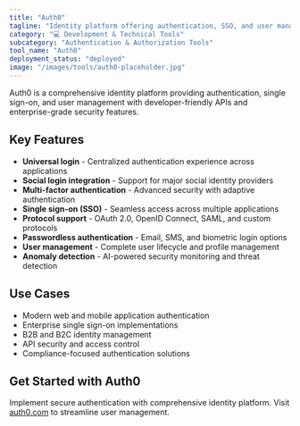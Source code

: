 ```yaml
---
title: "Auth0"
tagline: "Identity platform offering authentication, SSO, and user management across apps"
category: "💻 Development & Technical Tools"
subcategory: "Authentication & Authorization Tools"
tool_name: "Auth0"
deployment_status: "deployed"
image: "/images/tools/auth0-placeholder.jpg"
---
```

Auth0 is a comprehensive identity platform providing authentication, single sign-on, and user management with developer-friendly APIs and enterprise-grade security features.

## Key Features

- **Universal login** - Centralized authentication experience across applications
- **Social login integration** - Support for major social identity providers
- **Multi-factor authentication** - Advanced security with adaptive authentication
- **Single sign-on (SSO)** - Seamless access across multiple applications
- **Protocol support** - OAuth 2.0, OpenID Connect, SAML, and custom protocols
- **Passwordless authentication** - Email, SMS, and biometric login options
- **User management** - Complete user lifecycle and profile management
- **Anomaly detection** - AI-powered security monitoring and threat detection

## Use Cases

- Modern web and mobile application authentication
- Enterprise single sign-on implementations
- B2B and B2C identity management
- API security and access control
- Compliance-focused authentication solutions

## Get Started with Auth0

Implement secure authentication with comprehensive identity platform. Visit [auth0.com](https://auth0.com) to streamline user management.